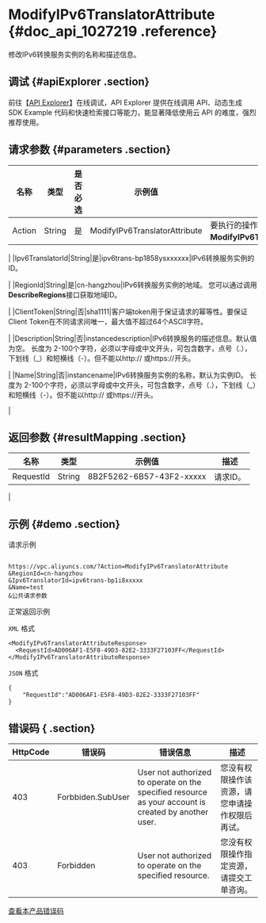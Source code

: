 # ModifyIPv6TranslatorAttribute {#doc_api_1027219 .reference}

修改IPv6转换服务实例的名称和描述信息。

## 调试 {#apiExplorer .section}

前往【[API Explorer](https://api.aliyun.com/#product=Vpc&api=ModifyIPv6TranslatorAttribute)】在线调试，API Explorer 提供在线调用 API、动态生成 SDK Example 代码和快速检索接口等能力，能显著降低使用云 API 的难度，强烈推荐使用。

## 请求参数 {#parameters .section}

|名称|类型|是否必选|示例值|描述|
|--|--|----|---|--|
|Action|String|是|ModifyIPv6TranslatorAttribute|要执行的操作。 取值： **ModifyIPv6TranslatorAttribute**。

 |
|Ipv6TranslatorId|String|是|ipv6trans-bp1858ysxxxxxx|IPv6转换服务实例的ID。

 |
|RegionId|String|是|cn-hangzhou|IPv6转换服务实例的地域。 您可以通过调用**DescribeRegions**接口获取地域ID。

 |
|ClientToken|String|否|sha1111|客户端token用于保证请求的幂等性。要保证Client Token在不同请求间唯一，最大值不超过64个ASCII字符。

 |
|Description|String|否|instancedescription|IPv6转换服务的描述信息。默认值为空。 长度为 2-100个字符，必须以字母或中文开头，可包含数字，点号（.），下划线（\_）和短横线（-）。但不能以http:// 或https://开头。

 |
|Name|String|否|instancename|IPv6转换服务实例的名称，默认为实例ID。 长度为 2-100个字符，必须以字母或中文开头，可包含数字，点号（.），下划线（\_）和短横线（-）。但不能以http:// 或https://开头。

 |

## 返回参数 {#resultMapping .section}

|名称|类型|示例值|描述|
|--|--|---|--|
|RequestId|String|8B2F5262-6B57-43F2-xxxxx|请求ID。

 |

## 示例 {#demo .section}

请求示例

``` {#request_demo}

https://vpc.aliyuncs.com/?Action=ModifyIPv6TranslatorAttribute
&RegionId=cn-hangzhou
&Ipv6TranslatorId=ipv6trans-bp1i8xxxxx
&Name=test
&公共请求参数

```

正常返回示例

`XML` 格式

``` {#xml_return_success_demo}
<ModifyIPv6TranslatorAttributeResponse>
  <RequestId>AD006AF1-E5F8-49D3-82E2-3333F27103FF</RequestId>
</ModifyIPv6TranslatorAttributeResponse>

```

`JSON` 格式

``` {#json_return_success_demo}
{
	"RequestId":"AD006AF1-E5F8-49D3-82E2-3333F27103FF"
}
```

## 错误码 { .section}

|HttpCode|错误码|错误信息|描述|
|--------|---|----|--|
|403|Forbbiden.SubUser|User not authorized to operate on the specified resource as your account is created by another user.|您没有权限操作该资源，请您申请操作权限后再试。|
|403|Forbidden|User not authorized to operate on the specified resource.|您没有权限操作指定资源，请提交工单咨询。|

[查看本产品错误码](https://error-center.aliyun.com/status/product/Vpc)

